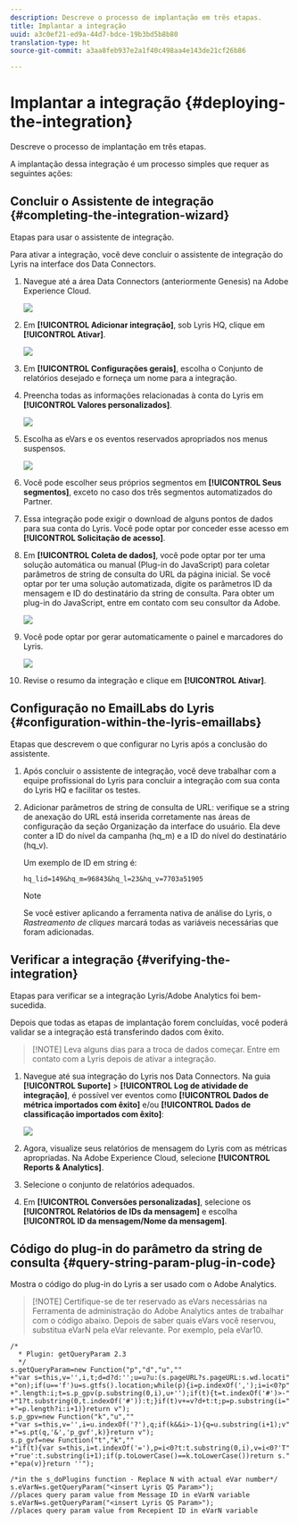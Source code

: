 ```yaml
---
description: Descreve o processo de implantação em três etapas.
title: Implantar a integração
uuid: a3c0ef21-ed9a-44d7-bdce-19b3bd5b8b80
translation-type: ht
source-git-commit: a3aa8feb937e2a1f40c498aa4e143de21cf26b86

---
```



# Implantar a integração {#deploying-the-integration}

Descreve o processo de implantação em três etapas.

A implantação dessa integração é um processo simples que requer as seguintes ações:

## Concluir o Assistente de integração {#completing-the-integration-wizard}

Etapas para usar o assistente de integração.

Para ativar a integração, você deve concluir o assistente de integração do Lyris na interface dos Data Connectors.

1. Navegue até a área Data Connectors (anteriormente Genesis) na Adobe Experience Cloud.

   ![](assets/data_connectors.png)

1. Em **[!UICONTROL Adicionar integração]**, sob Lyris HQ, clique em **[!UICONTROL Ativar]**.

   ![](assets/add_integration.png)

1. Em **[!UICONTROL Configurações gerais]**, escolha o Conjunto de relatórios desejado e forneça um nome para a integração.
1. Preencha todas as informações relacionadas à conta do Lyris em **[!UICONTROL Valores personalizados]**.

   ![](assets/general_settings.png)

1. Escolha as eVars e os eventos reservados apropriados nos menus suspensos.

   ![](assets/variable_mapping.png)

1. Você pode escolher seus próprios segmentos em **[!UICONTROL Seus segmentos]**, exceto no caso dos três segmentos automatizados do Partner.
1. Essa integração pode exigir o download de alguns pontos de dados para sua conta do Lyris. Você pode optar por conceder esse acesso em **[!UICONTROL Solicitação de acesso]**.
1. Em **[!UICONTROL Coleta de dados]**, você pode optar por ter uma solução automática ou manual (Plug-in do JavaScript) para coletar parâmetros de string de consulta do URL da página inicial. Se você optar por ter uma solução automatizada, digite os parâmetros ID da mensagem e ID do destinatário da string de consulta. Para obter um plug-in do JavaScript, entre em contato com seu consultor da Adobe.

   ![](assets/data_collection.png)

1. Você pode optar por gerar automaticamente o painel e marcadores do Lyris.

   ![](assets/dashboard_generation.png)

1. Revise o resumo da integração e clique em **[!UICONTROL Ativar]**.

## Configuração no EmailLabs do Lyris {#configuration-within-the-lyris-emaillabs}

Etapas que descrevem o que configurar no Lyris após a conclusão do assistente.

1. Após concluir o assistente de integração, você deve trabalhar com a equipe profissional do Lyris para concluir a integração com sua conta do Lyris HQ e facilitar os testes.
1. Adicionar parâmetros de string de consulta de URL: verifique se a string de anexação do URL está inserida corretamente nas áreas de configuração da seção Organização da interface do usuário. Ela deve conter a ID do nível da campanha (hq_m) e a ID do nível do destinatário (hq_v).

   Um exemplo de ID em string é:

   ```
   hq_lid=149&hq_m=96843&hq_l=23&hq_v=7703a51905
   ```

   >[!NOTE]
   >
   >Se você estiver aplicando a ferramenta nativa de análise do Lyris, o *Rastreamento de cliques* marcará todas as variáveis necessárias que foram adicionadas.

## Verificar a integração {#verifying-the-integration}

Etapas para verificar se a integração Lyris/Adobe Analytics foi bem-sucedida.

Depois que todas as etapas de implantação forem concluídas, você poderá validar se a integração está transferindo dados com êxito.

> [!NOTE] Leva alguns dias para a troca de dados começar. Entre em contato com a Lyris depois de ativar a integração.

1. Navegue até sua integração do Lyris nos Data Connectors. Na guia **[!UICONTROL Suporte]** > **[!UICONTROL Log de atividade de integração]**, é possível ver eventos como **[!UICONTROL Dados de métrica importados com êxito]** e/ou **[!UICONTROL Dados de classificação importados com êxito]**:

   ![](assets/integration_info.png)

1. Agora, visualize seus relatórios de mensagem do Lyris com as métricas apropriadas. Na Adobe Experience Cloud, selecione **[!UICONTROL Reports &amp; Analytics]**.
1. Selecione o conjunto de relatórios adequados.
1. Em **[!UICONTROL Conversões personalizadas]**, selecione os **[!UICONTROL Relatórios de IDs da mensagem]** e escolha **[!UICONTROL ID da mensagem/Nome da mensagem]**.

## Código do plug-in do parâmetro da string de consulta {#query-string-param-plug-in-code}

Mostra o código do plug-in do Lyris a ser usado com o Adobe Analytics.

> [!NOTE] Certifique-se de ter reservado as eVars necessárias na Ferramenta de administração do Adobe Analytics antes de trabalhar com o código abaixo. Depois de saber quais eVars você reservou, substitua eVarN pela eVar relevante. Por exemplo, pela eVar10.

```
/* 
  * Plugin: getQueryParam 2.3 
  */ 
s.getQueryParam=new Function("p","d","u","" 
+"var s=this,v='',i,t;d=d?d:'';u=u?u:(s.pageURL?s.pageURL:s.wd.locati" 
+"on);if(u=='f')u=s.gtfs().location;while(p){i=p.indexOf(',');i=i<0?p" 
+".length:i;t=s.p_gpv(p.substring(0,i),u+'');if(t){t=t.indexOf('#')>-" 
+"1?t.substring(0,t.indexOf('#')):t;}if(t)v+=v?d+t:t;p=p.substring(i=" 
+"=p.length?i:i+1)}return v"); 
s.p_gpv=new Function("k","u","" 
+"var s=this,v='',i=u.indexOf('?'),q;if(k&&i>-1){q=u.substring(i+1);v" 
+"=s.pt(q,'&','p_gvf',k)}return v"); 
s.p_gvf=new Function("t","k","" 
+"if(t){var s=this,i=t.indexOf('='),p=i<0?t:t.substring(0,i),v=i<0?'T" 
+"rue':t.substring(i+1);if(p.toLowerCase()==k.toLowerCase())return s." 
+"epa(v)}return ''"); 
 
/*in the s_doPlugins function - Replace N with actual eVar number*/ 
s.eVarN=s.getQueryParam("<insert Lyris QS Param>");  
//places query param value from Message ID in eVarN variable s.eVarN=s.getQueryParam("<insert Lyris QS Param>");  
//places query param value from Recepient ID in eVarN variable 
```
